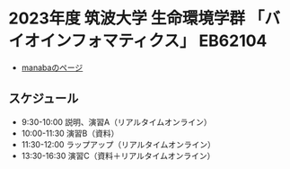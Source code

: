 # 2023年度 筑波大学 生命環境学群 「バイオインフォマティクス」 EB62104

* [manabaのページ](https://manaba.tsukuba.ac.jp/ct/course_2907352)

## スケジュール

- 9:30-10:00 説明、演習A（リアルタイムオンライン）
- 10:00-11:30 演習B（資料）
- 11:30-12:00 ラップアップ（リアルタイムオンライン）
- 13:30-16:30 演習C（資料＋リアルタイムオンライン）
